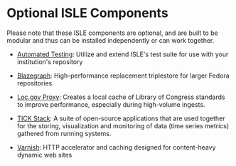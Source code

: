 # Optional ISLE Components

Please note that these ISLE components are optional, and are built to be modular and thus can be installed independently or can work together.

* [Automated Testing](automated-testing.md): Utilize and extend ISLE's test suite for use with your institution's repository

* [Blazegraph](blazegraph.md): High-performance replacement triplestore for larger Fedora repositories

* [Loc.gov Proxy](loc-proxy.md): Creates a local cache of Library of Congress standards to improve performance, especially during high-volume ingests.

* [TICK Stack](tickstack.md): A suite of open-source applications that are used together for the storing, visualization and monitoring of data (time series metrics) gathered from running systems.

* [Varnish](varnish.md): HTTP accelerator and caching designed for content-heavy dynamic web sites 